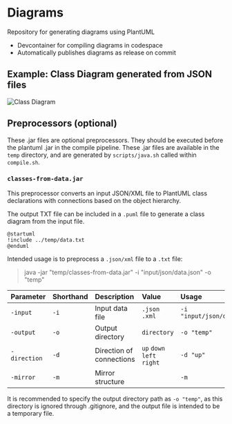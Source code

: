 # Diagrams

Repository for generating diagrams using PlantUML

- Devcontainer for compiling diagrams in codespace
- Automatically publishes diagrams as release on commit

## Example: Class Diagram generated from JSON files

![Class Diagram](https://github.com/thor-com-se/diagrams/releases/latest/download/Class_Diagram_from_JSON.png)

## Preprocessors (optional)

These .jar files are optional preprocessors. They should be executed before the plantuml .jar in the compile pipeline. These .jar files are available in the `temp` directory, and are generated by `scripts/java.sh` called within `compile.sh`.

### `classes-from-data.jar`

This preprocessor converts an input JSON/XML file to PlantUML class declarations with connections based on the object hierarchy.

The output TXT file can be included in a `.puml` file to generate a class diagram from the input file.

```
@startuml
!include ../temp/data.txt
@enduml
```

Intended usage is to preprocess a `.json/xml` file to a `.txt` file:

> java -jar "temp/classes-from-data.jar" -i "input/json/data.json" -o "temp"

| Parameter | Shorthand | Description | Value | Usage | |
| :- | :- | :- | :- | :- | :- |
| `-input` | `-i` | Input data file | `.json` `.xml` | `-i "input/json/data.json"` | Required |
| `-output` | `-o` | Output directory | `directory` | `-o "temp"` | Required |
| `-direction` | `-d` | Direction of connections | `up` `down` `left` `right` | `-d "up"` | Optional |
| `-mirror` | `-m` | Mirror structure | | `-m` | Optional |

It is recommended to specify the output directory path as `-o "temp"`, as this directory is ignored through .gitignore, and the output file is intended to be a temporary file.